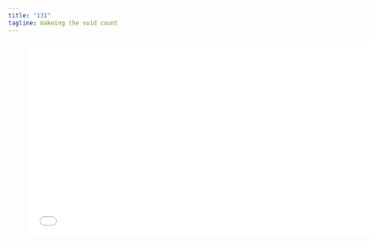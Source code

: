 ```yaml
---
title: "131"
tagline: makeing the void count
---
```


<figure class=video>
<iframe width="700" height="394"
  src="//www.youtube-nocookie.com/embed/yRcHPNuCJTo?version=3&loop=1&playlist=5c6cfm__JV4&rel=0&autohide=1&autoplay=1&controls=0&modestbranding=1&showinfo=0&theme=light"
  frameborder="0" allowfullscreen="allowfullscreen">
</iframe>
</figure>
